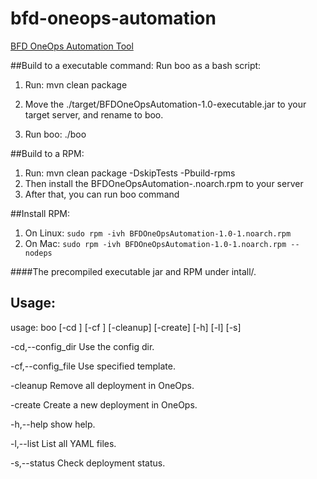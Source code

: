 # bfd-oneops-automation
[BFD OneOps Automation Tool](https://confluence.walmart.com/pages/viewpage.action?pageId=163659806)

##Build to a executable command:
Run boo as a bash script:

1. Run: mvn clean package

2. Move the ./target/BFDOneOpsAutomation-1.0-executable.jar to your target server, and rename to boo.

3. Run boo: ./boo

##Build to a RPM:

1. Run: mvn clean package -DskipTests -Pbuild-rpms
2. Then install the BFDOneOpsAutomation-<version>.noarch.rpm to your server
3. After that, you can run boo command

##Install RPM:

1. On Linux: ```sudo rpm -ivh BFDOneOpsAutomation-1.0-1.noarch.rpm```
2. On Mac: ```sudo rpm -ivh BFDOneOpsAutomation-1.0-1.noarch.rpm --nodeps```

####The precompiled executable jar and RPM under intall/.

## Usage:
usage: boo [-cd <yaml>] [-cf <yaml>] [-cleanup] [-create] [-h] [-l] [-s]

 -cd,--config_dir <yaml>    Use the config dir.
 
 -cf,--config_file <yaml>   Use specified template.
 
 -cleanup                   Remove all deployment in OneOps.
 
 -create                    Create a new deployment in OneOps.
 
 -h,--help                  show help.
 
 -l,--list                  List all YAML files.
 
 -s,--status                Check deployment status.
